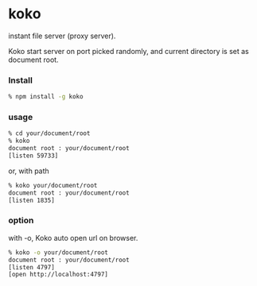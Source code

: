 koko
====

instant file server (proxy server).

Koko start server on port picked randomly,
and current directory is set as document root.

### Install
```bash
% npm install -g koko
```

### usage
```bash
% cd your/document/root
% koko
document root : your/document/root
[listen 59733]
```

or, with path

```bash
% koko your/document/root
document root : your/document/root
[listen 1835]
```

### option

with -o, Koko auto open url on browser.

```bash
% koko -o your/document/root
document root : your/document/root
[listen 4797]
[open http://localhost:4797]
```

